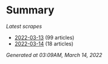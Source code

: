 # Summary
*Latest scrapes*
* [2022-03-13](https://github.com/nuuuwan/news_lk/blob/data/news_lk.2022-03-13.json) (99 articles)
* [2022-03-14](https://github.com/nuuuwan/news_lk/blob/data/news_lk.2022-03-14.json) (18 articles)

*Generated at 03:09AM, March 14, 2022*